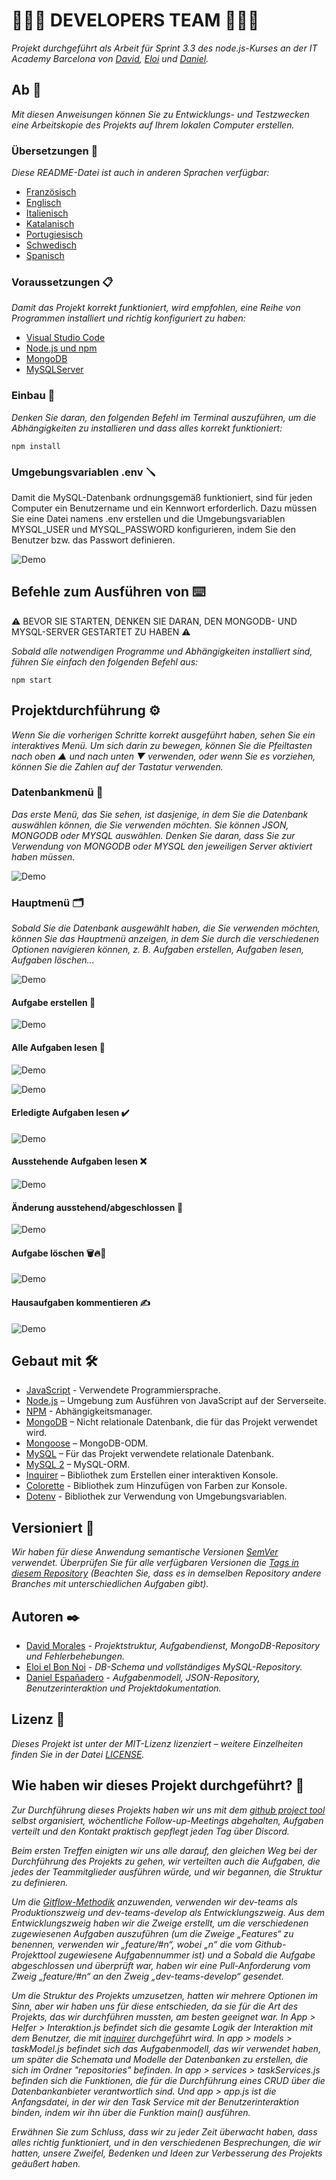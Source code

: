 # 🧑🏻‍💻 DEVELOPERS TEAM 🧑🏻‍💻

_Projekt durchgeführt als Arbeit für Sprint 3.3 des node.js-Kurses an der IT Academy Barcelona von [David](https://github.com/dmoralesl), [Eloi](https://github.com/Eloielbonnoi) und [ Daniel](https://github.com/DanielEspanadero)._

## Ab 🚀

_Mit diesen Anweisungen können Sie zu Entwicklungs- und Testzwecken eine Arbeitskopie des Projekts auf Ihrem lokalen Computer erstellen._

### Übersetzungen 💬

_Diese README-Datei ist auch in anderen Sprachen verfügbar:_
- [Französisch](https://github.com/DanielEspanadero/nodeInitialDemo/blob/dev-teams/docs/README-fr.md)
- [Englisch](https://github.com/DanielEspanadero/nodeInitialDemo/blob/dev-teams/README.md)
- [Italienisch](https://github.com/DanielEspanadero/nodeInitialDemo/blob/dev-teams/docs/README-it.md)
- [Katalanisch](https://github.com/DanielEspanadero/nodeInitialDemo/blob/dev-teams/docs/README-cat.md)
- [Portugiesisch](https://github.com/DanielEspanadero/nodeInitialDemo/blob/dev-teams/docs/README-pt.md)
- [Schwedisch](https://github.com/DanielEspanadero/nodeInitialDemo/blob/dev-teams/docs/README-se.md)
- [Spanisch](https://github.com/DanielEspanadero/nodeInitialDemo/blob/dev-teams/docs/README-es.md)

### Voraussetzungen 📋

_Damit das Projekt korrekt funktioniert, wird empfohlen, eine Reihe von Programmen installiert und richtig konfiguriert zu haben:_
- [Visual Studio Code](https://code.visualstudio.com/download)
- [Node.js und npm](https://nodejs.org/es/)
- [MongoDB](https://docs.mongodb.com/manual/installation/)
- [MySQLServer](https://dev.mysql.com/downloads/)

### Einbau 🔧

_Denken Sie daran, den folgenden Befehl im Terminal auszuführen, um die Abhängigkeiten zu installieren und dass alles korrekt funktioniert:_
```
npm install
```

### Umgebungsvariablen .env 🪛

Damit die MySQL-Datenbank ordnungsgemäß funktioniert, sind für jeden Computer ein Benutzername und ein Kennwort erforderlich. Dazu müssen Sie eine Datei namens .env erstellen und die Umgebungsvariablen MYSQL_USER und MYSQL_PASSWORD konfigurieren, indem Sie den Benutzer bzw. das Passwort definieren.

![Demo](https://github.com/DanielEspanadero/nodeInitialDemo/blob/dev-teams/docs/dev-team-mysql-env.png)

## Befehle zum Ausführen von ⌨️

⚠️ BEVOR SIE STARTEN, DENKEN SIE DARAN, DEN MONGODB- UND MYSQL-SERVER GESTARTET ZU HABEN ⚠️

_Sobald alle notwendigen Programme und Abhängigkeiten installiert sind, führen Sie einfach den folgenden Befehl aus:_
```
npm start
```

## Projektdurchführung ⚙️

_Wenn Sie die vorherigen Schritte korrekt ausgeführt haben, sehen Sie ein interaktives Menü. Um sich darin zu bewegen, können Sie die Pfeiltasten nach oben ▲ und nach unten ▼ verwenden, oder wenn Sie es vorziehen, können Sie die Zahlen auf der Tastatur verwenden._

### Datenbankmenü 📀

_Das erste Menü, das Sie sehen, ist dasjenige, in dem Sie die Datenbank auswählen können, die Sie verwenden möchten. Sie können JSON, MONGODB oder MYSQL auswählen. Denken Sie daran, dass Sie zur Verwendung von MONGODB oder MYSQL den jeweiligen Server aktiviert haben müssen._

![Demo](https://github.com/DanielEspanadero/nodeInitialDemo/blob/dev-teams/docs/dev-team-db.png)

### Hauptmenü 🗂

_Sobald Sie die Datenbank ausgewählt haben, die Sie verwenden möchten, können Sie das Hauptmenü anzeigen, in dem Sie durch die verschiedenen Optionen navigieren können, z. B. Aufgaben erstellen, Aufgaben lesen, Aufgaben löschen..._

![Demo](https://github.com/DanielEspanadero/nodeInitialDemo/blob/dev-teams/docs/dev-team-main-menu.png)

#### Aufgabe erstellen 📝

![Demo](https://github.com/DanielEspanadero/nodeInitialDemo/blob/dev-teams/docs/dev-team-create-task.png)

#### Alle Aufgaben lesen 📖

![Demo](https://github.com/DanielEspanadero/nodeInitialDemo/blob/dev-teams/docs/dev-team-read-all-tasks-1.png)

![Demo](https://github.com/DanielEspanadero/nodeInitialDemo/blob/dev-teams/docs/dev-team-read-all-tasks-2.png)

#### Erledigte Aufgaben lesen ✔️

![Demo](https://github.com/DanielEspanadero/nodeInitialDemo/blob/dev-teams/docs/dev-team-read-completed-tasks.png)

#### Ausstehende Aufgaben lesen ❌

![Demo](https://github.com/DanielEspanadero/nodeInitialDemo/blob/dev-teams/docs/dev-team-read-pending-tasks.png)

#### Änderung ausstehend/abgeschlossen 🚥

![Demo](https://github.com/DanielEspanadero/nodeInitialDemo/blob/dev-teams/docs/dev-team-pending-completed.png)

#### Aufgabe löschen 🗑🔥🧨

![Demo](https://github.com/DanielEspanadero/nodeInitialDemo/blob/dev-teams/docs/dev-tem-delete-task.png)

#### Hausaufgaben kommentieren ✍️

![Demo](https://github.com/DanielEspanadero/nodeInitialDemo/blob/dev-teams/docs/dev-team-comment-task.png)

## Gebaut mit 🛠️
* [JavaScript](https://developer.mozilla.org/es/docs/Web/JavaScript) - Verwendete Programmiersprache.
* [Node.js](https://nodejs.org/es/docs/) – Umgebung zum Ausführen von JavaScript auf der Serverseite.
* [NPM](https://www.npmjs.com/) - Abhängigkeitsmanager.
* [MongoDB](https://docs.mongodb.com/) – Nicht relationale Datenbank, die für das Projekt verwendet wird.
* [Mongoose](https://mongoosejs.com/docs/guide.html) – MongoDB-ODM.
* [MySQL](https://dev.mysql.com/) – Für das Projekt verwendete relationale Datenbank.
* [MySQL 2](https://www.npmjs.com/package/mysql2) – MySQL-ORM.
* [Inquirer](https://github.com/SBoudrias/Inquirer.js) – Bibliothek zum Erstellen einer interaktiven Konsole.
* [Colorette](https://github.com/jorgebucaran/colorette) - Bibliothek zum Hinzufügen von Farben zur Konsole.
* [Dotenv](https://www.npmjs.com/package/dotenv) - Bibliothek zur Verwendung von Umgebungsvariablen.

## Versioniert 📌
_Wir haben für diese Anwendung semantische Versionen [SemVer](http://semver.org/) verwendet. Überprüfen Sie für alle verfügbaren Versionen die [Tags in diesem Repository](https://github.com/DanielEspanadero/nodeInitialDemo/tree/dev-teams) (Beachten Sie, dass es in demselben Repository andere Branches mit unterschiedlichen Aufgaben gibt)._

## Autoren ✒️
* [David Morales](https://github.com/dmoralesl) - *Projektstruktur, Aufgabendienst, MongoDB-Repository und Fehlerbehebungen.*
* [Eloi el Bon Noi](https://github.com/Eloielbonnoi) - *DB-Schema und vollständiges MySQL-Repository.*
* [Daniel Españadero](https://github.com/DanielEspanadero) - *Aufgabenmodell, JSON-Repository, Benutzerinteraktion und Projektdokumentation.*

## Lizenz 📄
_Dieses Projekt ist unter der MIT-Lizenz lizenziert – weitere Einzelheiten finden Sie in der Datei [LICENSE](https://github.com/DanielEspanadero/nodeInitialDemo/blob/dev-teams/LICENSE)._


## Wie haben wir dieses Projekt durchgeführt? 📝

_Zur Durchführung dieses Projekts haben wir uns mit dem [github project tool](https://github.com/DanielEspanadero/nodeInitialDemo/projects/1) selbst organisiert, wöchentliche Follow-up-Meetings abgehalten, Aufgaben verteilt und den Kontakt praktisch gepflegt jeden Tag über Discord._

_Beim ersten Treffen einigten wir uns alle darauf, den gleichen Weg bei der Durchführung des Projekts zu gehen, wir verteilten auch die Aufgaben, die jedes der Teammitglieder ausführen würde, und wir begannen, die Struktur zu definieren._

_Um die [Gitflow-Methodik](https://datasift.github.io/gitflow/IntroducingGitFlow.html) anzuwenden, verwenden wir dev-teams als Produktionszweig und dev-teams-develop als Entwicklungszweig. Aus dem Entwicklungszweig haben wir die Zweige erstellt, um die verschiedenen zugewiesenen Aufgaben auszuführen (um die Zweige „Features“ zu benennen, verwenden wir „feature/#n“, wobei „n“ die vom Github-Projekttool zugewiesene Aufgabennummer ist) und a Sobald die Aufgabe abgeschlossen und überprüft war, haben wir eine Pull-Anforderung vom Zweig „feature/#n“ an den Zweig „dev-teams-develop“ gesendet._

_Um die Struktur des Projekts umzusetzen, hatten wir mehrere Optionen im Sinn, aber wir haben uns für diese entschieden, da sie für die Art des Projekts, das wir durchführen mussten, am besten geeignet war. In App > Helfer > Interaktion.js befindet sich die gesamte Logik der Interaktion mit dem Benutzer, die mit [inquirer](https://www.npmjs.com/package/inquirer) durchgeführt wird. In app > models > taskModel.js befindet sich das Aufgabenmodell, das wir verwendet haben, um später die Schemata und Modelle der Datenbanken zu erstellen, die sich im Ordner "repositories" befinden. In app > services > taskServices.js befinden sich die Funktionen, die für die Durchführung eines CRUD über die Datenbankanbieter verantwortlich sind. Und app > app.js ist die Anfangsdatei, in der wir den Task Service mit der Benutzerinteraktion binden, indem wir ihn über die Funktion main() ausführen._

_Erwähnen Sie zum Schluss, dass wir zu jeder Zeit überwacht haben, dass alles richtig funktioniert, und in den verschiedenen Besprechungen, die wir hatten, unsere Zweifel, Bedenken und Ideen zur Verbesserung des Projekts geäußert haben._